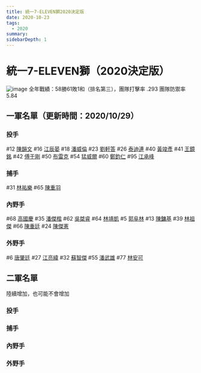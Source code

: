 ```yaml
---
title: 統一7-ELEVEN獅2020決定版
date: 2020-10-23
tags:
  - 2020
summary: 
sidebarDepth: 1
---
```

# 統一7-ELEVEN獅（2020決定版）
![image](https://i.imgur.com/HSTMyhS.jpg)
全年戰績：58勝61敗1和（排名第三），團隊打擊率 .293 團隊防禦率 5.84

## 一軍名單（更新時間：2020/10/29）
### 投手
#12 [陳韻文](陳韻文.md)
#16 [江辰晏](江辰晏.md)
#18 [潘威倫](潘威倫.md)
#23 [劉軒答](劉軒答.md)
#26 [泰迪連](泰迪連.md)
#40	[黃竣彥](黃竣彥.md)
#41	[王鏡銘](王鏡銘.md)
#42	[傅于剛](傅于剛.md)
#50	[布雷克](布雷克.md)
#54	[猛威爾](猛威爾.md)
#60	[鄭鈞仁](鄭鈞仁.md)
#95	[江承峰](江承峰.md)

### 捕手
#31 [林祐樂](林祐樂.md)
#65 [陳重羽](陳重羽.md)

### 內野手
#68 [高國慶](高國慶.md) 
#35 [潘傑楷](潘傑楷.md) 
#62 [吳桀睿](吳桀睿.md) 
#64 [林靖凱](林靖凱.md) 
#5 [郭阜林](郭阜林.md)
#13 [陳鏞基](陳鏞基.md) 
#39 [林祖傑](林祖傑.md) 
#66 [陳重廷](陳重廷.md) 
#24 [陳傑憲](陳傑憲.md)
### 外野手
#6 [唐肇廷](唐肇廷.md)
#27 [江亮緯](江亮緯.md) 
#32 [蘇智傑](蘇智傑.md)
#55 [潘武雄](潘武雄.md)
#77 [林安可](林安可.md)

## 二軍名單
陸續增加，也可能不會增加
### 投手
### 捕手
### 內野手
### 外野手
